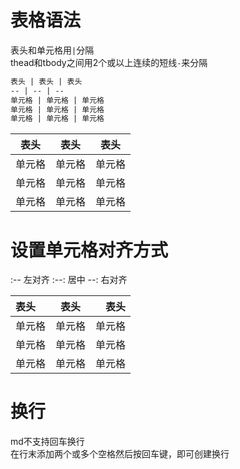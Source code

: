 # 表格语法
表头和单元格用`|`分隔  
thead和tbody之间用2个或以上连续的短线`-`来分隔

```markdown
表头 | 表头 | 表头
-- | -- | --
单元格 | 单元格 | 单元格
单元格 | 单元格 | 单元格
单元格 | 单元格 | 单元格
```

表头 | 表头 | 表头
-- | -- | --
单元格 | 单元格 | 单元格
单元格 | 单元格 | 单元格
单元格 | 单元格 | 单元格

# 设置单元格对齐方式
:-- 左对齐
:--: 居中
--: 右对齐

表头 | 表头 | 表头
:-- | :--: | --:
单元格 | 单元格 | 单元格
单元格 | 单元格 | 单元格
单元格 | 单元格 | 单元格

# 换行
md不支持回车换行  
在行末添加两个或多个空格然后按回车键，即可创建换行
